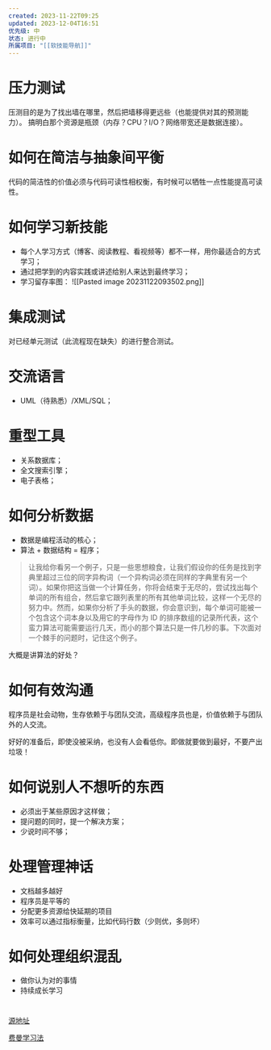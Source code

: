 ```yaml
---
created: 2023-11-22T09:25
updated: 2023-12-04T16:51
优先级: 中
状态: 进行中
所属项目: "[[软技能导航]]"
---
```

# 压力测试
压测目的是为了找出墙在哪里，然后把墙移得更远些（也能提供对其的预测能力）。
搞明白那个资源是瓶颈（内存？CPU？I/O？网络带宽还是数据连接）。

# 如何在简洁与抽象间平衡
代码的简洁性的价值必须与代码可读性相权衡，有时候可以牺牲一点性能提高可读性。

# 如何学习新技能
- 每个人学习方式（博客、阅读教程、看视频等）都不一样，用你最适合的方式学习；
- 通过把学到的内容实践或讲述给别人来达到最终学习；
- 学习留存率图：
![[Pasted image 20231122093502.png]]

# 集成测试
对已经单元测试（此流程现在缺失）的进行整合测试。

# 交流语言
- UML（待熟悉）/XML/SQL；

# 重型工具
- 关系数据库；
- 全文搜索引擎；
- 电子表格；

# 如何分析数据
- 数据是编程活动的核心；
- 算法 + 数据结构 = 程序；

>让我给你看另一个例子，只是一些思想粮食，让我们假设你的任务是找到字典里超过三位的同字异构词（一个异构词必须在同样的字典里有另一个词）。如果你把这当做一个计算任务，你将会结束于无尽的，尝试找出每个单词的所有组合，然后拿它跟列表里的所有其他单词比较，这样一个无尽的努力中。然而，如果你分析了手头的数据，你会意识到，每个单词可能被一个包含这个词本身以及用它的字母作为 ID 的排序数组的记录所代表，这个蛮力算法可能需要运行几天，而小的那个算法只是一件几秒的事。下次面对一个棘手的问题时，记住这个例子。

大概是讲算法的好处？

# 如何有效沟通
程序员是社会动物，生存依赖于与团队交流，高级程序员也是，价值依赖于与团队外的人交流。

好好的准备后，即使没被采纳，也没有人会看低你。即做就要做到最好，不要产出垃圾！

# 如何说别人不想听的东西
- 必须出于某些原因才这样做；
- 提问题的同时，提一个解决方案；
- 少说时间不够；

# 处理管理神话
- 文档越多越好
- 程序员是平等的
- 分配更多资源给快延期的项目
- 效率可以通过指标衡量，比如代码行数（少则优，多则坏）

# 如何处理组织混乱
- 做你认为对的事情
- 持续成长学习
# 
[源地址](https://braydie.gitbooks.io/how-to-be-a-programmer/content/zh)

[费曼学习法](https://zhuanlan.zhihu.com/p/581553792)